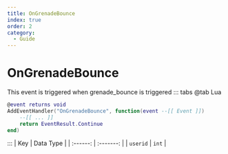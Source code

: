 ```yaml
---
title: OnGrenadeBounce
index: true
order: 2
category:
  - Guide
---
```


# OnGrenadeBounce
This event is triggered when grenade_bounce is triggered
::: tabs
@tab Lua
```lua
@event returns void
AddEventHandler("OnGrenadeBounce", function(event --[[ Event ]])
    --[[ ... ]]
    return EventResult.Continue
end)
```

:::
|    Key   | Data Type |
| :------: | :-------: |
| `userid` |   `int`   |
